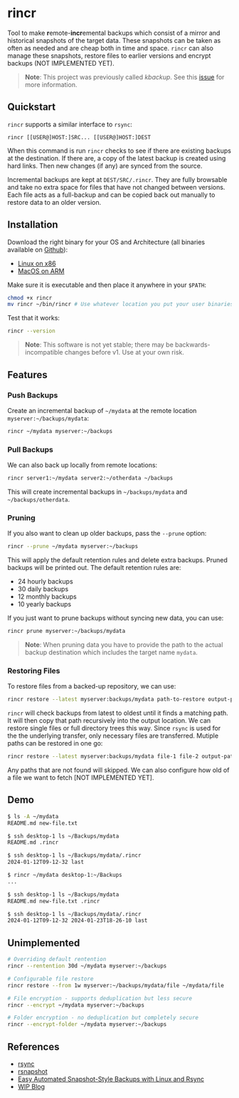 # rincr
Tool to make **r**emote-**incr**emental backups which consist of a mirror and historical snapshots of the target data.
These snapshots can be taken as often as needed and are cheap both in time and space. `rincr` can also manage these
snapshots, restore files to earlier versions and encrypt backups (NOT IMPLEMENTED YET).

> **Note**: This project was previously called *kbackup*. See this [issue](https://github.com/thekashifmalik/kbackup/issues/2)
> for more information.

## Quickstart
`rincr` supports a similar interface to `rsync`:

```
rincr [[USER@]HOST:]SRC... [[USER@]HOST:]DEST
```

When this command is run `rincr` checks to see if there are existing backups at the destination. If there are, a copy of
the latest backup is created using hard links. Then new changes (if any) are synced from the source.

Incremental backups are kept at `DEST/SRC/.rincr`. They are fully browsable and take no extra space for files that have
not changed between versions. Each file acts as a full-backup and can be copied back out manually to restore data to an
older version.

## Installation
Download the right binary for your OS and Architecture (all binaries available on [Github](https://github.com/thekashifmalik/rincr/releases)):
- [Linux on x86](https://github.com/thekashifmalik/rincr/releases/latest/download/rincr-linux-amd64)
- [MacOS on ARM](https://github.com/thekashifmalik/rincr/releases/latest/download/rincr-darwin-arm64)

Make sure it is executable and then place it anywhere in your `$PATH`:

```bash
chmod +x rincr
mv rincr ~/bin/rincr # Use whatever location you put your user binaries in.
```

Test that it works:

```bash
rincr --version
```

> **Note**: This software is not yet stable; there may be backwards-incompatible changes before v1. Use at your own
> risk.


## Features

### Push Backups

Create an incremental backup of `~/mydata` at the remote location `myserver:~/backups/mydata`:
```bash
rincr ~/mydata myserver:~/backups
```

### Pull Backups

We can also back up locally from remote locations:
```bash
rincr server1:~/mydata server2:~/otherdata ~/backups
```

This will create incremental backups in `~/backups/mydata` and `~/backups/otherdata`.

### Pruning

If you also want to clean up older backups, pass the `--prune` option:
```bash
rincr --prune ~/mydata myserver:~/backups
```

This will apply the default retention rules and delete extra backups. Pruned backups will be printed out. The default
retention rules are:
- 24 hourly backups
- 30 daily backups
- 12 monthly backups
- 10 yearly backups


If you just want to prune backups without syncing new data, you can use:

```bash
rincr prune myserver:~/backups/mydata
```
> **Note**: When pruning data you have to provide the path to the actual backup destination which includes the target
> name `mydata`.

### Restoring Files

To restore files from a backed-up repository, we can use:

```bash
rincr restore --latest myserver:backups/mydata path-to-restore output-path
```

`rincr` will check backups from latest to oldest until it finds a matching path. It will then copy that path recursively
into the output location. We can restore single files or full directory trees this way. Since `rsync` is used for the
the underlying transfer, only necessary files are transferred. Mutiple paths can be restored in one go:


```bash
rincr restore --latest myserver:backups/mydata file-1 file-2 output-path
```

Any paths that are not found will skipped. We can also configure how old of a file we want to fetch [NOT IMPLEMENTED
YET].


## Demo

```bash
$ ls -A ~/mydata
README.md new-file.txt

$ ssh desktop-1 ls ~/Backups/mydata
README.md .rincr

$ ssh desktop-1 ls ~/Backups/mydata/.rincr
2024-01-12T09-12-32 last

$ rincr ~/mydata desktop-1:~/Backups
...

$ ssh desktop-1 ls ~/Backups/mydata
README.md new-file.txt .rincr

$ ssh desktop-1 ls ~/Backups/mydata/.rincr
2024-01-12T09-12-32 2024-01-23T18-26-10 last
```


## Unimplemented

```bash
# Overriding default rentention
rincr --rentention 30d ~/mydata myserver:~/backups

# Configurable file restore
rincr restore --from 1w myserver:~/backups/mydata/file ~/mydata/file

# File encryption - supports deduplication but less secure
rincr --encrypt ~/mydata myserver:~/backups

# Folder encryption - no deduplication but completely secure
rincr --encrypt-folder ~/mydata myserver:~/backups

```

## References
- [rsync](https://rsync.samba.org/)
- [rsnapshot](https://rsnapshot.org/)
- [Easy Automated Snapshot-Style Backups with Linux and Rsync](http://www.mikerubel.org/computers/rsync_snapshots/)
- [WIP Blog](blog)
